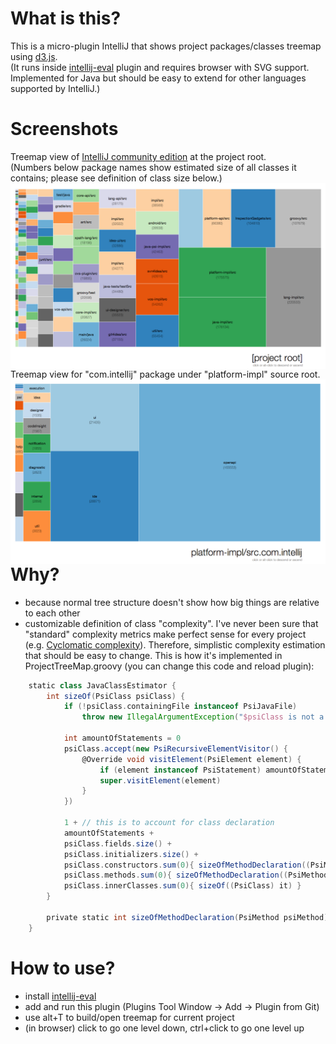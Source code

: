 What is this?
=============

This is a micro-plugin IntelliJ that shows project packages/classes treemap using [d3.js](http://d3js.org/).
<br/>
(It runs inside [intellij-eval](https://github.com/dkandalov/intellij_eval) plugin and requires browser with SVG support.
Implemented for Java but should be easy to extend for other languages supported by IntelliJ.)


Screenshots
===========

Treemap view of [IntelliJ community edition](https://github.com/JetBrains/intellij-community) at the project root.
<br/>(Numbers below package names show estimated size of all classes it contains; please see definition of class size below.)
<img src="https://github.com/dkandalov/project-treemap/blob/master/screenshots/intellij-treemap.png?raw=true" alt="auto-revert screenshot" title="auto-revert screenshot" align="left" />

Treemap view for "com.intellij" package under "platform-impl" source root.
<img src="https://github.com/dkandalov/project-treemap/blob/master/screenshots/intellij-treemap2.png?raw=true" alt="auto-revert screenshot" title="auto-revert screenshot" align="left" />


Why?
====
 - because normal tree structure doesn't show how big things are relative to each other
 - customizable definition of class "complexity".
 I've never been sure that "standard" complexity metrics make perfect sense for every project
 (e.g. [Cyclomatic complexity](http://en.wikipedia.org/wiki/Cyclomatic_complexity)).
 Therefore, simplistic complexity estimation that should be easy to change.
This is how it's implemented in ProjectTreeMap.groovy (you can change this code and reload plugin):
```groovy
	static class JavaClassEstimator {
		int sizeOf(PsiClass psiClass) {
			if (!psiClass.containingFile instanceof PsiJavaFile)
				throw new IllegalArgumentException("$psiClass is not a Java class")

			int amountOfStatements = 0
			psiClass.accept(new PsiRecursiveElementVisitor() {
				@Override void visitElement(PsiElement element) {
					if (element instanceof PsiStatement) amountOfStatements++
					super.visitElement(element)
				}
			})

			1 + // this is to account for class declaration
			amountOfStatements +
			psiClass.fields.size() +
			psiClass.initializers.size() +
			psiClass.constructors.sum(0){ sizeOfMethodDeclaration((PsiMethod) it) } +
			psiClass.methods.sum(0){ sizeOfMethodDeclaration((PsiMethod) it) } +
			psiClass.innerClasses.sum(0){ sizeOf((PsiClass) it) }
		}

		private static int sizeOfMethodDeclaration(PsiMethod psiMethod) { 1 + psiMethod.parameterList.parametersCount }
	}
```


How to use?
===========
 - install [intellij-eval](https://github.com/dkandalov/intellij_eval)
 - add and run this plugin (Plugins Tool Window -> Add -> Plugin from Git)
 - use alt+T to build/open treemap for current project
 - (in browser) click to go one level down, ctrl+click to go one level up

